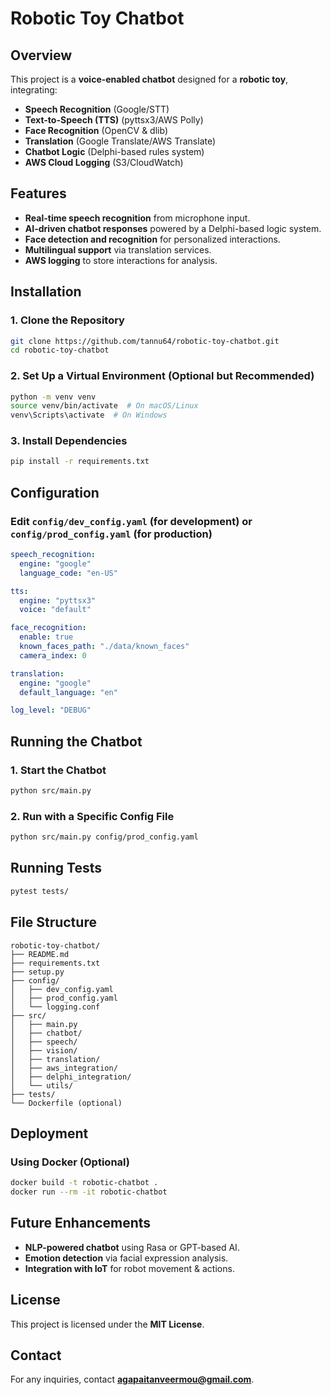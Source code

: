# Robotic Toy Chatbot

## Overview
This project is a **voice-enabled chatbot** designed for a **robotic toy**, integrating:
- **Speech Recognition** (Google/STT)
- **Text-to-Speech (TTS)** (pyttsx3/AWS Polly)
- **Face Recognition** (OpenCV & dlib)
- **Translation** (Google Translate/AWS Translate)
- **Chatbot Logic** (Delphi-based rules system)
- **AWS Cloud Logging** (S3/CloudWatch)

## Features
- **Real-time speech recognition** from microphone input.
- **AI-driven chatbot responses** powered by a Delphi-based logic system.
- **Face detection and recognition** for personalized interactions.
- **Multilingual support** via translation services.
- **AWS logging** to store interactions for analysis.

## Installation
### 1. Clone the Repository
```sh
git clone https://github.com/tannu64/robotic-toy-chatbot.git
cd robotic-toy-chatbot
```

### 2. Set Up a Virtual Environment (Optional but Recommended)
```sh
python -m venv venv
source venv/bin/activate  # On macOS/Linux
venv\Scripts\activate  # On Windows
```

### 3. Install Dependencies
```sh
pip install -r requirements.txt
```

## Configuration
### Edit `config/dev_config.yaml` (for development) or `config/prod_config.yaml` (for production)
```yaml
speech_recognition:
  engine: "google"
  language_code: "en-US"

tts:
  engine: "pyttsx3"
  voice: "default"

face_recognition:
  enable: true
  known_faces_path: "./data/known_faces"
  camera_index: 0

translation:
  engine: "google"
  default_language: "en"

log_level: "DEBUG"
```

## Running the Chatbot
### 1. Start the Chatbot
```sh
python src/main.py
```
### 2. Run with a Specific Config File
```sh
python src/main.py config/prod_config.yaml
```

## Running Tests
```sh
pytest tests/
```

## File Structure
```
robotic-toy-chatbot/
├── README.md
├── requirements.txt
├── setup.py
├── config/
│   ├── dev_config.yaml
│   ├── prod_config.yaml
│   └── logging.conf
├── src/
│   ├── main.py
│   ├── chatbot/
│   ├── speech/
│   ├── vision/
│   ├── translation/
│   ├── aws_integration/
│   ├── delphi_integration/
│   └── utils/
├── tests/
└── Dockerfile (optional)
```

## Deployment
### Using Docker (Optional)
```sh
docker build -t robotic-chatbot .
docker run --rm -it robotic-chatbot
```

## Future Enhancements
- **NLP-powered chatbot** using Rasa or GPT-based AI.
- **Emotion detection** via facial expression analysis.
- **Integration with IoT** for robot movement & actions.

## License
This project is licensed under the **MIT License**.

## Contact
For any inquiries, contact **agapaitanveermou@gmail.com**.
